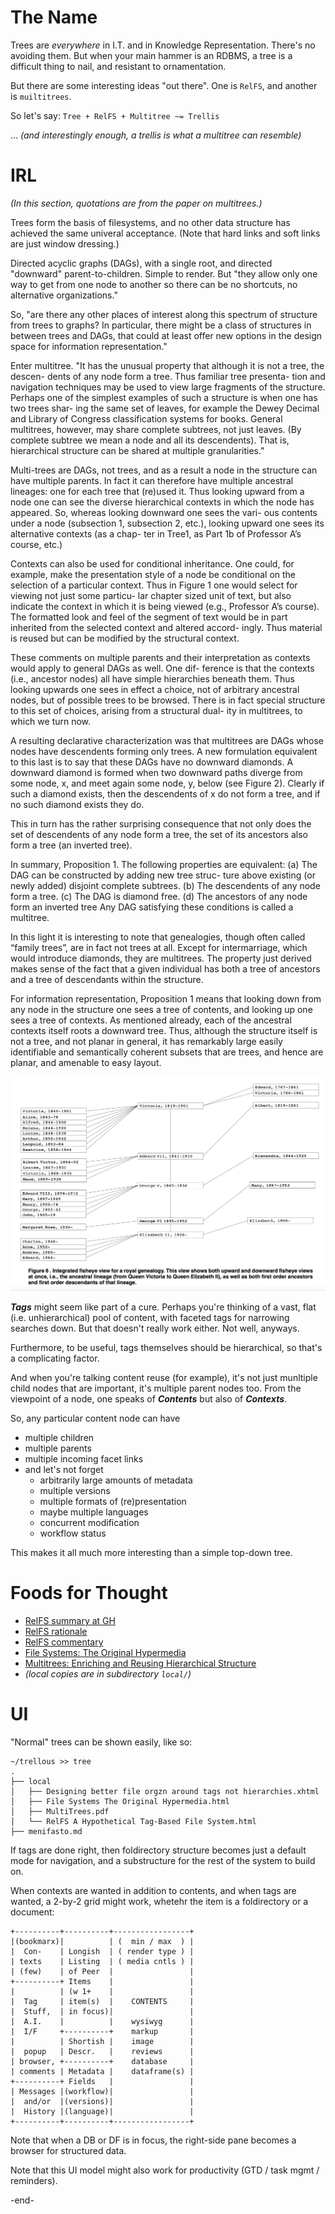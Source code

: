 # The Name

Trees are *everywhere* in I.T. and in Knowledge Representation.
There's no avoiding them. But when your main hammer is an RDBMS,
a tree is a difficult thing to nail, and resistant to ornamentation.

But there are some interesting ideas "out there". One is `RelFS`,
and another is `muiltitrees`.

So let's say: `Tree + RelFS + Multitree ~= Trellis`

... _(and interestingly enough, a trellis is what a multitree
can resemble)_

# IRL

_(In this section, quotations are from the paper on multitrees.)_

Trees form the basis of filesystems, and no other data structure
has achieved the same univeral acceptance. (Note that hard links
and soft links are just window dressing.)

Directed acyclic graphs (DAGs), with a single root, and directed
"downward" parent-to-children. Simple to render. But "they allow
only one way to get from one node to another so there can be no
shortcuts, no alternative organizations."

So, "are there any other places of interest along this spectrum
of structure from trees to graphs? In particular, there might be a
class of structures in between trees and DAGs, that could at least
offer new options in the design space for information representation."

Enter multitree. "It has the
unusual property that although it is not a tree, the descen-
dents of any node form a tree. Thus familiar tree presenta-
tion and navigation techniques may be used to view large
fragments of the structure. Perhaps one of the simplest
examples of such a structure is when one has two trees shar-
ing the same set of leaves, for example the Dewey Decimal
and Library of Congress classification systems for books.
General multitrees, however, may share complete subtrees,
not just leaves. (By complete subtree we mean a node and
all its descendents). That is, hierarchical structure can be
shared at multiple granularities."

Multi-trees are DAGs, not trees, and as a result a node in the
structure can have multiple parents. In fact it can therefore
have multiple ancestral lineages: one for each tree that
(re)used it. Thus looking upward from a node one can see
the diverse hierarchical contexts in which the node has
appeared. So, whereas looking downward one sees the vari-
ous contents under a node (subsection 1, subsection 2, etc.),
looking upward one sees its alternative contexts (as a chap-
ter in Tree1, as Part 1b of Professor A’s course, etc.)

Contexts can also be used for conditional inheritance. One
could, for example, make the presentation style of a node be
conditional on the selection of a particular context. Thus in
Figure 1 one would select for viewing not just some particu-
lar chapter sized unit of text, but also indicate the context in
which it is being viewed (e.g., Professor A’s course). The
formatted look and feel of the segment of text would be in
part inherited from the selected context and altered accord-
ingly. Thus material is reused but can be modified by the
structural context.

These comments on multiple parents and their interpretation
as contexts would apply to general DAGs as well. One dif-
ference is that the contexts (i.e., ancestor nodes) all have
simple hierarchies beneath them. Thus looking upwards one
sees in effect a choice, not of arbitrary ancestral nodes, but
of possible trees to be browsed. There is in fact special
structure to this set of choices, arising from a structural dual-
ity in multitrees, to which we turn now.

A
resulting declarative characterization was that multitrees are
DAGs whose nodes have descendents forming only trees. A
new formulation equivalent to this last is to say that these
DAGs have no downward diamonds. A downward diamond
is formed when two downward paths diverge from some
node, x, and meet again some node, y, below (see Figure 2).
Clearly if such a diamond exists, then the descendents of x
do not form a tree, and if no such diamond exists they do.

This in turn has the
rather surprising consequence that not only does the set of
descendents of any node form a tree, the set of its ancestors
also form a tree (an inverted tree).

In summary,
Proposition 1. The following properties are equivalent:
(a) The DAG can be constructed by adding new tree struc-
ture above existing (or newly added) disjoint complete
subtrees.
(b) The descendents of any node form a tree.
(c) The DAG is diamond free.
(d) The ancestors of any node form an inverted tree
Any DAG satisfying these conditions is called a multitree.

In this light it is interesting to note that genealogies, though
often called “family trees”, are in fact not trees at all. Except
for intermarriage, which would introduce diamonds, they
are multitrees. The property just derived makes sense of the
fact that a given individual has both a tree of ancestors and a
tree of descendants within the structure.

For information representation, Proposition 1 means that
looking down from any node in the structure one sees a tree
of contents, and looking up one sees a tree of contexts. As
mentioned already, each of the ancestral contexts itself roots
a downward tree. Thus, although the structure itself is not a
tree, and not planar in general, it has remarkably large easily
identifiable and semantically coherent subsets that are trees,
and hence are planar, and amenable to easy layout.

![fisheye](img/fisheye-view.png)

***Tags*** might seem like part of a cure. Perhaps you're thinking
of a vast, flat (i.e. unhierarchical) pool of content, with faceted
tags for narrowing searches down. But that doesn't really work either.
Not well, anyways.

Furthermore, to be useful, tags themselves should be hierarchical,
so that's a complicating factor.	

And when you're talking content reuse (for example), it's not
just munltiple child nodes that are important, it's multiple
parent nodes too. From the viewpoint of a node, one speaks of
***Contents*** but also of ***Contexts***.

So, any particular content node can have
- multiple children
- multiple parents
- multiple incoming facet links
- and let's not forget
  - arbitrarily large amounts of metadata
  - multiple versions
  - multiple formats of (re)presentation
  - maybe multiple languages 
  - concurrent modification
  - workflow status

This makes it all much more interesting than a simple top-down tree.

# Foods for Thought

- [RelFS summary at GH](https://github.com/nayuki/Relational-File-System)
- [RelFS rationale](https://www.nayuki.io/page/designing-better-file-organization-around-tags-not-hierarchies)
- [RelFS commentary](https://karl-voit.at/2020/05/19/RelFS/)
- [File Systems: The Original Hypermedia](https://jon.work/og/#1) 
- [Multitrees: Enriching and Reusing Hierarchical Structure](https://adrenaline.ucsd.edu/kirsh/Articles/In_Process/MultiTrees.pdf) 
- _(local copies are in subdirectory `local/`)_

# UI

"Normal" trees can be shown easily, like so:
```
~/trellous >> tree
.
├── local
│   ├── Designing better file orgzn around tags not hierarchies.xhtml
│   ├── File Systems The Original Hypermedia.html
│   ├── MultiTrees.pdf
│   └── RelFS A Hypothetical Tag-Based File System.html
├── menifasto.md
```

If tags are done right, then foldirectory structure
becomes just a default mode for navigation, and a
substructure for the rest of the system to build on. 

When contexts are wanted in addition to contents,
and when tags are wanted, a 2-by-2 grid might work,
whetehr the item is a foldirectory or a document:

```
+----------+----------+-----------------+
|(bookmarx)|          | (  min / max  ) |
|  Con-    | Longish  | ( render type ) |
| texts    | Listing  | ( media cntls ) |
| (few)    | of Peer  |                 |
+----------+ Items    |                 |
|          | (w 1+    |                 |
|  Tag     | item(s)  |    CONTENTS     |
|  Stuff,  | in focus)|                 |
|  A.I.    |          |    wysiwyg      |
|  I/F     +----------+    markup       |
|          | Shortish |    image        |
|  popup   | Descr.   |    reviews      |
| browser, +----------+    database     |
| comments | Metadata |    dataframe(s) |
+----------+ Fields   |                 |
| Messages |(workflow)|                 |
|  and/or  |(versions)|                 |
|  History |(language)|                 |
+----------+----------+-----------------+

```
Note that when a DB or DF is in focus,
the right-side pane becomes a browser
for structured data.

Note that this UI model might also work for
productivity (GTD / task mgmt / reminders).

-end-
